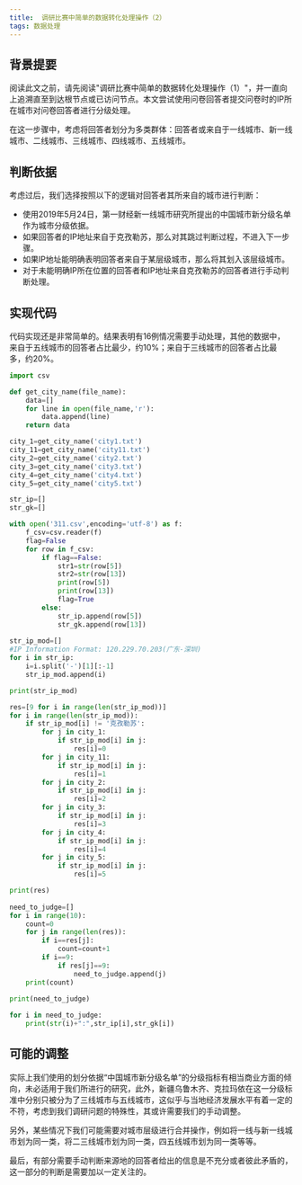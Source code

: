 ```yaml
---
title:  调研比赛中简单的数据转化处理操作（2）
tags: 数据处理
---
```

## 背景提要

阅读此文之前，请先阅读"调研比赛中简单的数据转化处理操作（1）"，并一直向上追溯直至到达根节点或已访问节点。本文尝试使用问卷回答者提交问卷时的IP所在城市对问卷回答者进行分级处理。

在这一步骤中，考虑将回答者划分为多类群体：回答者或来自于一线城市、新一线城市、二线城市、三线城市、四线城市、五线城市。

## 判断依据

考虑过后，我们选择按照以下的逻辑对回答者其所来自的城市进行判断：

 - 使用2019年5月24日，第一财经新一线城市研究所提出的中国城市新分级名单作为城市分级依据。
 - 如果回答者的IP地址来自于克孜勒苏，那么对其跳过判断过程，不进入下一步骤。
 - 如果IP地址能明确表明回答者来自于某层级城市，那么将其划入该层级城市。
 - 对于未能明确IP所在位置的回答者和IP地址来自克孜勒苏的回答者进行手动判断处理。

## 实现代码 

代码实现还是非常简单的。结果表明有16例情况需要手动处理，其他的数据中，来自于五线城市的回答者占比最少，约10%；来自于三线城市的回答者占比最多，约20%。

```python 
import csv

def get_city_name(file_name):
    data=[]
    for line in open(file_name,'r'):
        data.append(line)
    return data

city_1=get_city_name('city1.txt')
city_11=get_city_name('city11.txt')
city_2=get_city_name('city2.txt')
city_3=get_city_name('city3.txt')
city_4=get_city_name('city4.txt')
city_5=get_city_name('city5.txt')

str_ip=[]
str_gk=[]

with open('311.csv',encoding='utf-8') as f:
    f_csv=csv.reader(f)
    flag=False
    for row in f_csv:
        if flag==False:
            str1=str(row[5])
            str2=str(row[13])
            print(row[5])
            print(row[13])
            flag=True
        else:
            str_ip.append(row[5])
            str_gk.append(row[13])
            
str_ip_mod=[]
#IP Information Format: 120.229.70.203(广东-深圳)
for i in str_ip:
    i=i.split('-')[1][:-1]
    str_ip_mod.append(i)

print(str_ip_mod)

res=[9 for i in range(len(str_ip_mod))]
for i in range(len(str_ip_mod)):
    if str_ip_mod[i] != '克孜勒苏':
        for j in city_1:
            if str_ip_mod[i] in j:
                res[i]=0
        for j in city_11:
            if str_ip_mod[i] in j:
                res[i]=1
        for j in city_2:
            if str_ip_mod[i] in j:
                res[i]=2
        for j in city_3:
            if str_ip_mod[i] in j:
                res[i]=3
        for j in city_4:
            if str_ip_mod[i] in j:
                res[i]=4
        for j in city_5:
            if str_ip_mod[i] in j:
                res[i]=5

print(res)            
            
need_to_judge=[]
for i in range(10):
    count=0
    for j in range(len(res)):
        if i==res[j]:
            count=count+1
        if i==9:
            if res[j]==9:
                need_to_judge.append(j)
    print(count)

print(need_to_judge)
            
for i in need_to_judge:
    print(str(i)+":",str_ip[i],str_gk[i])
```

## 可能的调整

实际上我们使用的划分依据“中国城市新分级名单”的分级指标有相当商业方面的倾向，未必适用于我们所进行的研究，此外，新疆乌鲁木齐、克拉玛依在这一分级标准中分别只被分为了三线城市与五线城市，这似乎与当地经济发展水平有着一定的不符，考虑到我们调研问题的特殊性，其或许需要我们的手动调整。

另外，某些情况下我们可能需要对城市层级进行合并操作，例如将一线与新一线城市划为同一类，将二三线城市划为同一类，四五线城市划为同一类等等。

最后，有部分需要手动判断来源地的回答者给出的信息是不充分或者彼此矛盾的，这一部分的判断是需要加以一定关注的。

